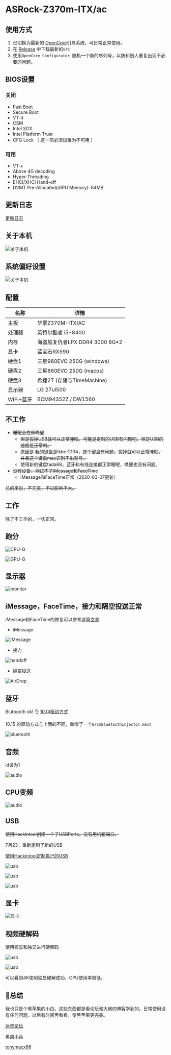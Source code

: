 # ASRock-Z370m-ITX/ac



## 使用方式

1.  已切换为最新的 [OpenCore](https://github.com/acidanthera/OpenCorePkg)引导系统，可日常正常使用。
2.  在 [Release](https://github.com/youngle316/ASRock-Z370M-ITX-AC/releases) 中下载最新的`EFI`
3. 使用`OpenCore Configurator `随机一个新的序列号，以防和别人重复出现不必要的问题。

## BIOS设置

### 关闭

-   Fast Boot
-   Secure Boot
-   VT-d
-   CSM
-   Intel SGX
-   Intel Platform Trust
-   CFG Lock （ 这一项必须设置为不可用 ）

### 可用

-   VT-x
-   Above 4G decoding
-   Hyper-Threading
-   EHCI/XHCI Hand-off
-   DVMT Pre-Allocated(iGPU Memory): 64MB

## 更新日志

[更新日志](https://github.com/youngle316/ASRock-Z370M-ITX-AC/blob/master/update.md)

## 关于本机

![关于本机](./pic/about.png)



## 系统偏好设置

![关于本机](./pic/system.png)



## 配置

| 名称      | 详情                           |
| --------- | ------------------------------ |
| 主板      | 华擎Z370M-ITX/AC               |
| 处理器    | 英特尔酷睿 i5-8400             |
| 内存      | 海盗船复仇者LPX DDR4 3000 8G*2 |
| 显卡      | 蓝宝石RX590                    |
| 硬盘1     | 三星960EVO 250G (windows)      |
| 硬盘2     | 三星860EVO 250G (macos)        |
| 硬盘3     | 希捷2T (存储与TimeMachine)     |
| 显示器    | LG 27ul500                     |
| WIFI+蓝牙 | BCM94352Z / DW1560             |



## 不工作

+ ~~睡眠会立即唤醒~~
  + ~~但是拔掉USB就可以正常睡眠。可能是定制的USB有问题吧。但是USB的速度是正常的。~~
  + ~~原因是 我的键盘是ikbc C104，这个键盘有问题。拔掉就可以正常睡眠，并且这个键盘mac识别不出型号。~~
  + 使用新的键盘tada68，蓝牙和有线连接都正常睡眠，唤醒也没有问题。
+ ~~没有设备，测试不了iMessage和FaceTime~~
  + iMessage和FaceTime正常（2020-03-07更新）

~~总的来说，不完美，不过影响不大。~~



## 工作

除了不工作的，一切正常。



## 跑分

![CPU-G](./pic/CPU.png)



![GPU-G](./pic/GPU.png)



## 显示器

![monitor](./pic/monitor.png)



## iMessage，FaceTime，接力和隔空投送正常

iMessage和FaceTime的修复可以参考这篇[文章](https://younglele.cn/fix-iMessage-and-FaceTime-for-hackintosh/)

+ iMessage

![iMessage](./pic/iMessage.png)

+ 接力

![handoff](./pic/handoff.png)

+  隔空投送

![AirDrop](./pic/AirDrop.jpg)

## 蓝牙

Blutbooth ok! 👌
[10.14驱动方式](https://blog.daliansky.net/Broadcom-BCM94352z-DW1560-drive-new-posture.html)

10.15 的驱动方式与上面的不同，新增了一个`BrcmBluetoothInjector.kext`

![bluetooth](./pic/bluetooth.png)



## 音频

id设为1

![audio](./pic/audio.png)



## CPU变频

![audio](./pic/cpu变频.png)



## USB

~~使用Hackintool创建一个了USBPorts。没有用机箱端口。~~

7月23：重新定制了新的USB

[使用Hackintool定制自己的USB](https://younglele.cn/post/use-hackintool-custom-made-usb3.0/)

![usb](./pic/USBPort.png)

![usb](./pic/USB2.png)

![usb](./pic/USB3.png)



## 显卡

![显卡](./pic/card.png)





## 视频硬解码

使用核显和独显进行硬解码

![usb](./pic/video.png)

![usb](./pic/test.png)

可以看到4K使用独显硬解成功，CPU使用率极低。



## 🍎总结

我也只是个黑苹果的小白，这些东西都是看论坛和大佬的博客学到的。日常使用没有任何问题。以后有时间再看看，使黑苹果更完美。



[远景论坛](<http://bbs.pcbeta.com/forum-559-1.html>)

[黑果小兵](<https://blog.daliansky.net/>)

[tonymacx86](<https://www.tonymacx86.com/>)
